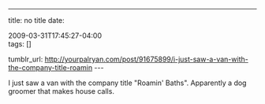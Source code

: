 ---
title: no title
date:

 2009-03-31T17:45:27-04:00  
tags:  []

tumblr_url:
http://yourpalryan.com/post/91675899/i-just-saw-a-van-with-the-company-title-roamin
\-\--

I just saw a van with the company title "Roamin' Baths". Apparently a
dog groomer that makes house calls.

